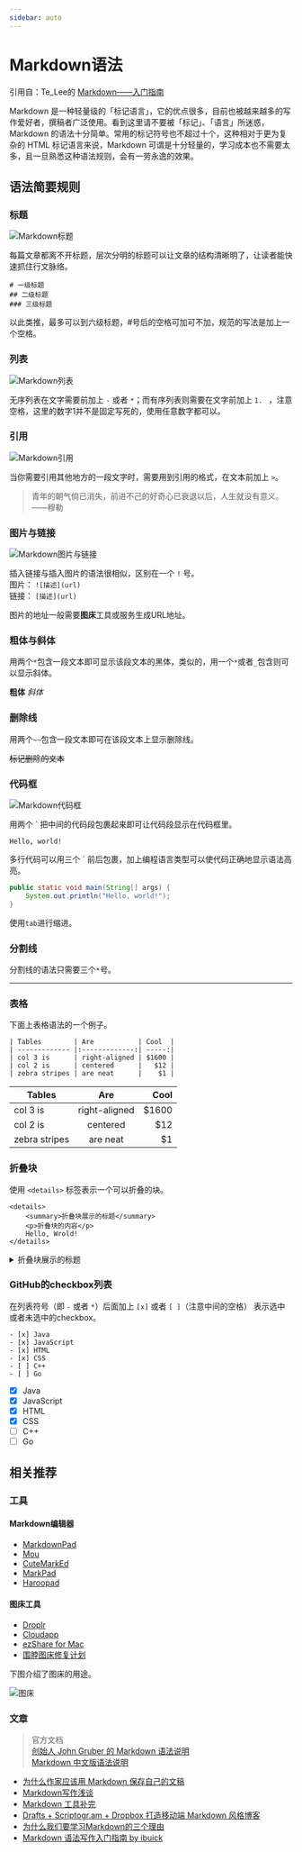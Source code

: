 ```yaml
---
sidebar: auto
---
```

# Markdown语法

引用自：Te_Lee的 [Markdown——入门指南](http://www.jianshu.com/p/1e402922ee32)

Markdown 是一种轻量级的「标记语言」，它的优点很多，目前也被越来越多的写作爱好者，撰稿者广泛使用。看到这里请不要被「标记」、「语言」所迷惑，Markdown 的语法十分简单。常用的标记符号也不超过十个，这种相对于更为复杂的 HTML 标记语言来说，Markdown 可谓是十分轻量的，学习成本也不需要太多，且一旦熟悉这种语法规则，会有一劳永逸的效果。

<!--more-->

## 语法简要规则

### 标题

![Markdown标题](http://ww1.sinaimg.cn/large/6aee7dbbgw1effeaclhiyj20eh09cwez.jpg)

每篇文章都离不开标题，层次分明的标题可以让文章的结构清晰明了，让读者能快速抓住行文脉络。

`# 一级标题`  
`## 二级标题`  
`### 三级标题`

以此类推，最多可以到六级标题，#号后的空格可加可不加，规范的写法是加上一个空格。

### 列表

![Markdown列表](http://ww4.sinaimg.cn/large/6aee7dbbgw1effew5aftij20d80bz3yw.jpg)

无序列表在文字需要前加上 `-` 或者 `*`；而有序列表则需要在文字前加上 `1. ` ，注意空格，这里的数字1并不是固定写死的，使用任意数字都可以。

### 引用

![Markdown引用](http://ww3.sinaimg.cn/large/6aee7dbbgw1effezhonxlj20e009c3yu.jpg)

当你需要引用其他地方的一段文字时，需要用到引用的格式，在文本前加上 `>`。

> 青年的朝气倘已消失，前进不己的好奇心已衰退以后，人生就没有意义。 ——穆勒

### 图片与链接

![Markdown图片与链接](http://ww2.sinaimg.cn/large/6aee7dbbgw1efffa67voyj20ix0ctq3n.jpg)

插入链接与插入图片的语法很相似，区别在一个 `!` 号。  
图片： `![描述](url)`  
链接： `[描述](url)`

图片的地址一般需要**图床**工具或服务生成URL地址。

### 粗体与斜体

用两个`*`包含一段文本即可显示该段文本的黑体，类似的，用一个`*`或者`_`包含则可以显示斜体。

**粗体** _斜体_

### 删除线

用两个`~~`包含一段文本即可在该段文本上显示删除线。

~~标记删除的文本~~ 

### 代码框

![Markdown代码框](http://ww3.sinaimg.cn/large/6aee7dbbgw1effg1lsa97j20lt0a8dgs.jpg)

用两个 ` 把中间的代码段包裹起来即可让代码段显示在代码框里。

`Hello, world!`

多行代码可以用三个 ` 前后包裹，加上编程语言类型可以使代码正确地显示语法高亮。
  
```java
public static void main(String[] args) {
    System.out.println("Hello, world!");
}
```

使用`tab`进行缩进。

### 分割线

分割线的语法只需要三个`*`号。

***

### 表格

下面上表格语法的一个例子。

```
| Tables        | Are           | Cool  |
| ------------- |:-------------:| -----:|
| col 3 is      | right-aligned | $1600 |
| col 2 is      | centered      |   $12 |
| zebra stripes | are neat      |    $1 |
```

| Tables        | Are           | Cool  |
| ------------- |:-------------:| -----:|
| col 3 is      | right-aligned | $1600 |
| col 2 is      | centered      |   $12 |
| zebra stripes | are neat      |    $1 |

### 折叠块

使用 `<details>` 标签表示一个可以折叠的块。

```
<details>
    <summary>折叠块展示的标题</summary>
    <p>折叠块的内容</p>
    Hello, Wrold!
</details>
```

<details>
    <summary>折叠块展示的标题</summary>
    <p>折叠块的内容</p>
    Hello, Wrold!
</details>

### GitHub的checkbox列表

在列表符号（即 `-` 或者 `*`）后面加上 `[x]` 或者 `[ ]`（注意中间的空格） 表示选中或者未选中的checkbox。

```
- [x] Java
- [x] JavaScript
- [x] HTML
- [x] CSS
- [ ] C++
- [ ] Go
```

- [x] Java
- [x] JavaScript
- [x] HTML
- [x] CSS
- [ ] C++
- [ ] Go

## 相关推荐

### 工具

#### Markdown编辑器

- [MarkdownPad](http://markdownpad.com/)
- [Mou](http://mouapp.com/)
- [CuteMarkEd](http://cloose.github.io/CuteMarkEd)
- [MarkPad](http://code52.org/DownmarkerWPF/)
- [Haroopad](http://pad.haroopress.com/user.html)

#### 图床工具

- [Droplr](http://droplr.com/)  
- [Cloudapp](http://www.getcloudapp.com/)  
- [ezShare for Mac](https://itunes.apple.com/cn/app/yi-xiang/id672522335?mt=12&uo=4)  
- [围脖图床修复计划](http://weibotuchuang.sinaapp.com/)  

下图介绍了图床的用途。

![图床](https://pic2.zhimg.com/v2-f0c54b4b142546767d920f7fb488cf81_b.jpg)

### 文章

> 官方文档  
> [创始人 John Gruber 的 Markdown 语法说明](http://daringfireball.net/projects/markdown/syntax)  
> [Markdown 中文版语法说明](http://wowubuntu.com/markdown/)

- [为什么作家应该用 Markdown 保存自己的文稿](http://www.jianshu.com/p/qqgjln)  
- [Markdown写作浅谈](http://www.yangzhiping.com/tech/r-markdown-knitr.html)  
- [Markdown 工具补完](http://www.appinn.com/markdown-tools/)  
- [Drafts + Scriptogr.am + Dropbox 打造移动端 Markdown 风格博客](http://jianshu.io/p/63HYZ6)  
- [为什么我们要学习Markdown的三个理由](http://news.cnblogs.com/n/139649/)  
- [Markdown 语法写作入门指南 by ibuick](http://ibuick.me/?p=4093)


